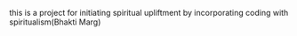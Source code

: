 this is a project for initiating spiritual upliftment by incorporating coding with spiritualism(Bhakti Marg)
